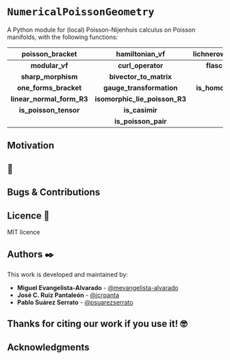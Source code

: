 
# `NumericalPoissonGeometry`
A Python module for (local) Poisson-Nijenhuis calculus on Poisson manifolds, with the following functions:

| **poisson_bracket**       | **hamiltonian_vf**            | **lichnerowicz_poisson_operator** |
|:-------------------------:|:-----------------------------:|:---------------------------------:|
| **modular_vf**            | **curl_operator**             | **flaschka_ratiu_bivector**       |
| **sharp_morphism**        | **bivector_to_matrix**        | **jacobiator**                    |
| **one_forms_bracket**     | **gauge_transformation**      | **is_homogeneous_unimodular**     |
| **linear_normal_form_R3** | **isomorphic_lie_poisson_R3** | **is_in_kernel**                  |
| **is_poisson_tensor**     | **is_casimir**                | **is_poisson_vf**                 | 
|                           | **is_poisson_pair**           |                                   |

<!--
This repository accompanies our paper ['On Computational Poisson Geometry I: Symbolic Foundations'](https://arxiv.org/abs/1912.01746).
-->

<!-- For more information you can read the [wiki](https://github.com/mevangelista-alvarado/poisson_geometry/wiki) this project. or the our [documentation]()-->

## Motivation
<!--
Some of the functions in this module have been used to obtain the results in these articles:

 * L.  C.  Garcia-Naranjo,  P.  Suárez-Serrato & R.  Vera, <br/>
 [Poisson Structures on Smooth 4-Manifolds](https://link.springer.com/article/10.1007/s11005-015-0792-8), <br/> 
   Lett. Math. Phys. 105, 1533-1550 (2015)
   
 * P. Suárez-Serrato & J. Torres-Orozco, <br/>
 [Poisson Structures on Wrinkled Fibrations](https://link.springer.com/article/10.1007/s40590-015-0072-8),  <br/>
   Bol. Soc.Mat. Mex. 22, 263-280 (2016)
   
 * P. Suárez-Serrato, J. Torres Orozco, & R. Vera, <br/>
 [Poisson and Near-Symplectic Structures on Generalized Wrinkled Fibrations in Dimension 6](https://link.springer.com/article/10.1007/s10455-019-09651-2),  <br/>
   Ann. Glob. Anal. Geom. (2019) 55, 777-804 (2019)
   
 * M. Evangelista-Alvarado, P. Suárez-Serrato, J. Torres-Orozco & R. Vera, <br/>
 [On Bott-Morse Foliations and their Poisson Structures in Dimension 3](http://journalofsingularities.org/volume19/article2.html),  <br/>
   Journal of Singularities 19, 19-33 (2019)
-->

## 🚀
<!--- #### Testing: --->
<!-- Solo borrar esto
 * __Run our tutorial on Colab__ [English](https://colab.research.google.com/drive/1XYcaJQ29XwkblXQOYumT1s8_00bHUEKZ) / [Castellano](https://colab.research.google.com/drive/1F9I2TcrhSz0zRZSuALEWldxgw-AL6pOK)
   
 * __Run on your local machine__
   * Clone this repository on your local machine.
   * Open a terminal with the path where you clone this repository.
   * Create a virtual environment,(see this [link](https://gist.github.com/mevangelista-alvarado/8ee2fd663e7446e543fc04eacce0f303))
   * Install the requirements:
      ```
      (venv_name) C:Users/dekstop/poisson$ pip install poissongeometry
      ```
   * Open python terminal to start:
      ```
      (venv_name) C:Users/dekstop/poisson$ python
      ```
   * Import PoissonGeometry class
      ```
      >>> from poisson.poisson import PoissonGeometry
      ```	 
<!--  * Testing the class.
	   For example we want convert to matriz the bivector <a href="https://www.codecogs.com/eqnedit.php?latex=$$\pi=x_{3}\frac{\partial}{\partial&space;x_{1}}\wedge\frac{\partial}{\partial&space;x_{2}}&space;-&space;x_{2}\frac{\partial}{\partial&space;x_{1}}\wedge\frac{\partial}{\partial&space;x_{3}}&space;&plus;&space;x_{1}\frac{\partial}{\partial&space;x_{2}}\wedge\frac{\partial}{\partial&space;x_{3}}$$" target="_blank"><img src="https://latex.codecogs.com/gif.latex?$$\pi=x_{3}\frac{\partial}{\partial&space;x_{1}}\wedge\frac{\partial}{\partial&space;x_{2}}&space;-&space;x_{2}\frac{\partial}{\partial&space;x_{1}}\wedge\frac{\partial}{\partial&space;x_{3}}&space;&plus;&space;x_{1}\frac{\partial}{\partial&space;x_{2}}\wedge\frac{\partial}{\partial&space;x_{3}}$$" title="$$\pi=x_{3}\frac{\partial}{\partial x_{1}}\wedge\frac{\partial}{\partial x_{2}} - x_{2}\frac{\partial}{\partial x_{1}}\wedge\frac{\partial}{\partial x_{3}} + x_{1}\frac{\partial}{\partial x_{2}}\wedge\frac{\partial}{\partial x_{3}}$$" /></a>
	   then <a href="https://www.codecogs.com/eqnedit.php?latex=\pi" target="_blank"><img src="https://latex.codecogs.com/gif.latex?\pi" title="\pi" /></a> is equivalent to ```{(1,2): 'x3', (1,3): '-x2', (2,3): 'x1'}``` in this class.
	   ```
	   >>> from poisson import PoissonGeometry
	   >>> # We instantiate the Poisson class for dimension 3
	   >>> pg = PoissonGeometry(3)
	   >>> pg.bivector_to_matrix({(1,2): 'x3', (1,3): '-x2', (2,3): 'x1'})
	   Matrix([
	   [  0,  x3, -x2],
	   [-x3,   0,  x1],
	   [ x2, -x1,   0]])
	   ```
		
		This function has an option for output is in latex format string, for this, we change the flag latex_format to True (its default value is False) as shown below.
		
		```
		 >>> print(pg.bivector_to_matrix({(1,2): 'x3', (1,3): '-x2', (2,3): 'x1'}, latex_format=True))
		   \left[\begin{array}{ccc}0 & x_{3} & - x_{2}\\- x_{3} & 0 & x_{1}\\x_{2} & - x_{1} & 0\end{array}\right]
		```
		<!--For more information to how use this class you can read the [documentation]() or the our [wiki](https://github.com/mevangelista-alvarado/poisson_geometry/wiki)-->

<!--## TO DO
Calculate Poisson Cohomology with linear coefficients.-->

## Bugs & Contributions
<!--
Our issue tracker is at https://github.com/appliedgeometry/poissongeometry/issues. Please report any bugs that you find. Or, even better, if you are interested in our project you can fork the repository on GitHub and create a pull request. 
-->

## Licence 📄
MIT licence

## Authors ✒️
This work is developed and maintained by:
 * **Miguel Evangelista-Alvarado** - [@mevangelista-alvarado](https://github.com/mevangelista-alvarado)
 * **José C. Ruíz Pantaleón** - [@jcrpanta](https://github.com/jcrpanta)
 * **Pablo Suárez Serrato** - [@psuarezserrato](https://github.com/psuarezserrato)

## Thanks for citing our work if you use it! 🤓 ##
<!--
@misc{evangelistaalvarado2019computational,<br/>
    title={On Computational Poisson Geometry I: Symbolic Foundations},<br/>
    author={M. A. Evangelista-Alvarado and J. C. Ruíz-Pantaleón and P. Suárez-Serrato},<br/>
    year={2019},<br/>
    eprint={1912.01746},<br/>
    archivePrefix={arXiv},<br/>
    primaryClass={math.DG}<br/>
}
-->

## Acknowledgments ##
<!--
This work was partially supported by the grants “Programa para un Avance Global e Integrado de la Matemática Mexicana” CONACyT FORDECYT 26566 and "Aprendizaje Geométrico Profundo" UNAM-DGAPA-PAPIIT-IN104819.
-->

<!-- 
## Do not forget.
* Comment to others about this project 📢
* Cite this project if you use it 🤓.
* Finally, if you know one of the authors, invite him a beer🍺.
---

